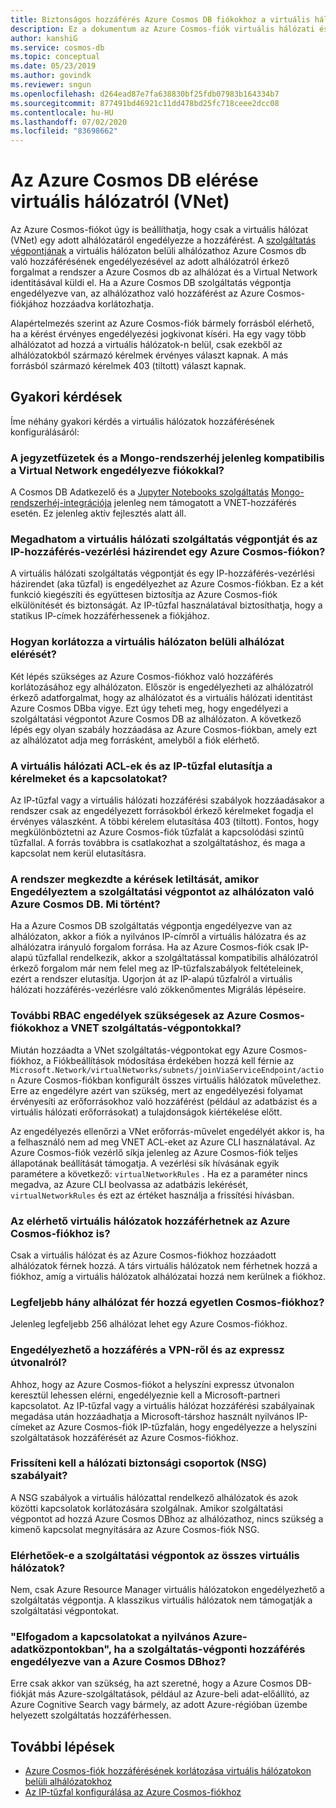 ```yaml
---
title: Biztonságos hozzáférés Azure Cosmos DB fiókokhoz a virtuális hálózati szolgáltatás végpontjának használatával
description: Ez a dokumentum az Azure Cosmos-fiók virtuális hálózati és alhálózati hozzáférés-vezérlését ismerteti.
author: kanshiG
ms.service: cosmos-db
ms.topic: conceptual
ms.date: 05/23/2019
ms.author: govindk
ms.reviewer: sngun
ms.openlocfilehash: d264ead87e7fa638830bf25fdb07983b164334b7
ms.sourcegitcommit: 877491bd46921c11dd478bd25fc718ceee2dcc08
ms.contentlocale: hu-HU
ms.lasthandoff: 07/02/2020
ms.locfileid: "83698662"
---
```

# <a name="access-azure-cosmos-db-from-virtual-networks-vnet"></a>Az Azure Cosmos DB elérése virtuális hálózatról (VNet)

Az Azure Cosmos-fiókot úgy is beállíthatja, hogy csak a virtuális hálózat (VNet) egy adott alhálózatáról engedélyezze a hozzáférést. A [szolgáltatás végpontjának](../virtual-network/virtual-network-service-endpoints-overview.md) a virtuális hálózaton belüli alhálózathoz Azure Cosmos db való hozzáférésének engedélyezésével az adott alhálózatról érkező forgalmat a rendszer a Azure Cosmos db az alhálózat és a Virtual Network identitásával küldi el. Ha a Azure Cosmos DB szolgáltatás végpontja engedélyezve van, az alhálózathoz való hozzáférést az Azure Cosmos-fiókjához hozzáadva korlátozhatja.

Alapértelmezés szerint az Azure Cosmos-fiók bármely forrásból elérhető, ha a kérést érvényes engedélyezési jogkivonat kíséri. Ha egy vagy több alhálózatot ad hozzá a virtuális hálózatok-n belül, csak ezekből az alhálózatokból származó kérelmek érvényes választ kapnak. A más forrásból származó kérelmek 403 (tiltott) választ kapnak. 

## <a name="frequently-asked-questions"></a>Gyakori kérdések

Íme néhány gyakori kérdés a virtuális hálózatok hozzáférésének konfigurálásáról:

### <a name="are-notebooks-and-mongo-shell-currently-compatible-with-virtual-network-enabled-accounts"></a>A jegyzetfüzetek és a Mongo-rendszerhéj jelenleg kompatibilis a Virtual Network engedélyezve fiókokkal?

A Cosmos DB Adatkezelő és a [Jupyter Notebooks szolgáltatás](https://docs.microsoft.com/azure/cosmos-db/cosmosdb-jupyter-notebooks) [Mongo-rendszerhéj-integrációja](https://devblogs.microsoft.com/cosmosdb/preview-native-mongo-shell/) jelenleg nem támogatott a VNET-hozzáférés esetén. Ez jelenleg aktív fejlesztés alatt áll.

### <a name="can-i-specify-both-virtual-network-service-endpoint-and-ip-access-control-policy-on-an-azure-cosmos-account"></a>Megadhatom a virtuális hálózati szolgáltatás végpontját és az IP-hozzáférés-vezérlési házirendet egy Azure Cosmos-fiókon? 

A virtuális hálózati szolgáltatás végpontját és egy IP-hozzáférés-vezérlési házirendet (aka tűzfal) is engedélyezhet az Azure Cosmos-fiókban. Ez a két funkció kiegészíti és együttesen biztosítja az Azure Cosmos-fiók elkülönítését és biztonságát. Az IP-tűzfal használatával biztosíthatja, hogy a statikus IP-címek hozzáférhessenek a fiókjához. 

### <a name="how-do-i-limit-access-to-subnet-within-a-virtual-network"></a>Hogyan korlátozza a virtuális hálózaton belüli alhálózat elérését? 

Két lépés szükséges az Azure Cosmos-fiókhoz való hozzáférés korlátozásához egy alhálózaton. Először is engedélyezheti az alhálózatról érkező adatforgalmat, hogy az alhálózatot és a virtuális hálózati identitást Azure Cosmos DBba vigye. Ezt úgy teheti meg, hogy engedélyezi a szolgáltatási végpontot Azure Cosmos DB az alhálózaton. A következő lépés egy olyan szabály hozzáadása az Azure Cosmos-fiókban, amely ezt az alhálózatot adja meg forrásként, amelyből a fiók elérhető.

### <a name="will-virtual-network-acls-and-ip-firewall-reject-requests-or-connections"></a>A virtuális hálózati ACL-ek és az IP-tűzfal elutasítja a kérelmeket és a kapcsolatokat? 

Az IP-tűzfal vagy a virtuális hálózati hozzáférési szabályok hozzáadásakor a rendszer csak az engedélyezett forrásokból érkező kérelmeket fogadja el érvényes válaszként. A többi kérelem elutasítása 403 (tiltott). Fontos, hogy megkülönböztetni az Azure Cosmos-fiók tűzfalát a kapcsolódási szintű tűzfallal. A forrás továbbra is csatlakozhat a szolgáltatáshoz, és maga a kapcsolat nem kerül elutasításra.

### <a name="my-requests-started-getting-blocked-when-i-enabled-service-endpoint-to-azure-cosmos-db-on-the-subnet-what-happened"></a>A rendszer megkezdte a kérések letiltását, amikor Engedélyeztem a szolgáltatási végpontot az alhálózaton való Azure Cosmos DB. Mi történt?

Ha a Azure Cosmos DB szolgáltatás végpontja engedélyezve van az alhálózaton, akkor a fiók a nyilvános IP-címről a virtuális hálózatra és az alhálózatra irányuló forgalom forrása. Ha az Azure Cosmos-fiók csak IP-alapú tűzfallal rendelkezik, akkor a szolgáltatással kompatibilis alhálózatról érkező forgalom már nem felel meg az IP-tűzfalszabályok feltételeinek, ezért a rendszer elutasítja. Ugorjon át az IP-alapú tűzfalról a virtuális hálózati hozzáférés-vezérlésre való zökkenőmentes Migrálás lépéseire.

### <a name="are-additional-rbac-permissions-needed-for-azure-cosmos-accounts-with-vnet-service-endpoints"></a>További RBAC engedélyek szükségesek az Azure Cosmos-fiókokhoz a VNET szolgáltatás-végpontokkal?

Miután hozzáadta a VNet szolgáltatás-végpontokat egy Azure Cosmos-fiókhoz, a Fiókbeállítások módosítása érdekében hozzá kell férnie az `Microsoft.Network/virtualNetworks/subnets/joinViaServiceEndpoint/action` Azure Cosmos-fiókban konfigurált összes virtuális hálózatok művelethez. Erre az engedélyre azért van szükség, mert az engedélyezési folyamat érvényesíti az erőforrásokhoz való hozzáférést (például az adatbázist és a virtuális hálózati erőforrásokat) a tulajdonságok kiértékelése előtt.
 
Az engedélyezés ellenőrzi a VNet erőforrás-művelet engedélyét akkor is, ha a felhasználó nem ad meg VNET ACL-eket az Azure CLI használatával. Az Azure Cosmos-fiók vezérlő síkja jelenleg az Azure Cosmos-fiók teljes állapotának beállítását támogatja. A vezérlési sík hívásának egyik paramétere a következő: `virtualNetworkRules` . Ha ez a paraméter nincs megadva, az Azure CLI beolvassa az adatbázis lekérését, `virtualNetworkRules` és ezt az értéket használja a frissítési hívásban.

### <a name="do-the-peered-virtual-networks-also-have-access-to-azure-cosmos-account"></a>Az elérhető virtuális hálózatok hozzáférhetnek az Azure Cosmos-fiókhoz is? 
Csak a virtuális hálózat és az Azure Cosmos-fiókhoz hozzáadott alhálózatok férnek hozzá. A társ virtuális hálózatok nem férhetnek hozzá a fiókhoz, amíg a virtuális hálózatok alhálózatai hozzá nem kerülnek a fiókhoz.

### <a name="what-is-the-maximum-number-of-subnets-allowed-to-access-a-single-cosmos-account"></a>Legfeljebb hány alhálózat fér hozzá egyetlen Cosmos-fiókhoz? 
Jelenleg legfeljebb 256 alhálózat lehet egy Azure Cosmos-fiókhoz.

### <a name="can-i-enable-access-from-vpn-and-express-route"></a>Engedélyezhető a hozzáférés a VPN-ről és az expressz útvonalról? 
Ahhoz, hogy az Azure Cosmos-fiókot a helyszíni expressz útvonalon keresztül lehessen elérni, engedélyeznie kell a Microsoft-partneri kapcsolatot. Az IP-tűzfal vagy a virtuális hálózat hozzáférési szabályainak megadása után hozzáadhatja a Microsoft-társhoz használt nyilvános IP-címeket az Azure Cosmos-fiók IP-tűzfalán, hogy engedélyezze a helyszíni szolgáltatások hozzáférését az Azure Cosmos-fiókhoz. 

### <a name="do-i-need-to-update-the-network-security-groups-nsg-rules"></a>Frissíteni kell a hálózati biztonsági csoportok (NSG) szabályait? 
A NSG szabályok a virtuális hálózattal rendelkező alhálózatok és azok közötti kapcsolatok korlátozására szolgálnak. Amikor szolgáltatási végpontot ad hozzá Azure Cosmos DBhoz az alhálózathoz, nincs szükség a kimenő kapcsolat megnyitására az Azure Cosmos-fiók NSG. 

### <a name="are-service-endpoints-available-for-all-vnets"></a>Elérhetőek-e a szolgáltatási végpontok az összes virtuális hálózatok?
Nem, csak Azure Resource Manager virtuális hálózatokon engedélyezhető a szolgáltatás végpontja. A klasszikus virtuális hálózatok nem támogatják a szolgáltatási végpontokat.

### <a name="can-i-accept-connections-from-within-public-azure-datacenters-when-service-endpoint-access-is-enabled-for-azure-cosmos-db"></a>"Elfogadom a kapcsolatokat a nyilvános Azure-adatközpontokban", ha a szolgáltatás-végponti hozzáférés engedélyezve van a Azure Cosmos DBhoz?  
Erre csak akkor van szükség, ha azt szeretné, hogy a Azure Cosmos DB-fiókját más Azure-szolgáltatások, például az Azure-beli adat-előállító, az Azure Cognitive Search vagy bármely, az adott Azure-régióban üzembe helyezett szolgáltatás hozzáférhessen.


## <a name="next-steps"></a>További lépések

* [Azure Cosmos-fiók hozzáférésének korlátozása virtuális hálózatokon belüli alhálózatokhoz](how-to-configure-vnet-service-endpoint.md)
* [Az IP-tűzfal konfigurálása az Azure Cosmos-fiókhoz](how-to-configure-firewall.md)

